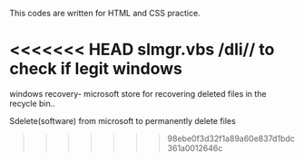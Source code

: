 This codes are written for HTML and CSS practice.

<<<<<<< HEAD
 slmgr.vbs /dli// to check if legit windows
=======
windows recovery- microsoft store for recovering deleted files in the recycle bin..

Sdelete(software) from microsoft to permanently delete files
>>>>>>> 98ebe0f3d32f1a89a60e837d1bdc361a0012646c
